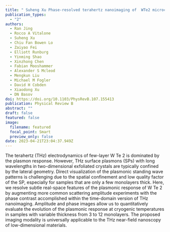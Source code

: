 ```yaml
---
title: " Suheng Xu Phase-resolved terahertz nanoimaging of  WTe2 microcrystals"
publication_types:
  - "2"
authors:
  - Ran Jing
  - Rocco A Vitalone
  - Suheng Xu
  - Chiu Fan Bowen Lo
  - Zaiyao Fei
  - Elliott Runburg
  - Yinming Shao
  - Xinzhong Chen
  - Fabian Mooshammer
  - Alexander S Mcleod
  - Mengkun Liu
  - Michael M Fogler
  - David H Cobden
  - Xiaodong Xu
  - DN Basov
doi: https://doi.org/10.1103/PhysRevB.107.155413
publication: Physical Review B
abstract: ""
draft: false
featured: false
image:
  filename: featured
  focal_point: Smart
  preview_only: false
date: 2023-04-21T23:04:37.949Z
---
```

The terahertz (THz) electrodynamics of few-layer 
W
Te
2
 is dominated by the plasmon response. However, THz surface plasmons (SPs) with long wavelengths in two-dimensional exfoliated crystals are typically confined by the lateral geometry. Direct visualization of the plasmonic standing wave patterns is challenging due to the spatial confinement and low quality factor of the SP, especially for samples that are only a few monolayers thick. Here, we resolve subtle real-space features of the plasmonic response of 
W
Te
2
 by augmenting more common scattering amplitude experiments with the phase contrast accomplished within the time-domain version of THz nanoimaging. Amplitude and phase images allow us to quantitatively evaluate the evolution of the plasmonic response at cryogenic temperatures in samples with variable thickness from 3 to 12 monolayers. The proposed imaging modality is universally applicable to the THz near-field nanoscopy of low-dimensional materials.
